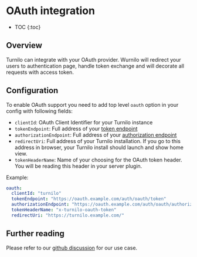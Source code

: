 # OAuth integration

* TOC
  {:toc}
  
## Overview

Turnilo can integrate with your OAuth provider. 
Wurnilo will redirect your users to authentication page, handle token exchange and will decorate all requests with access token. 

## Configuration

To enable OAuth support you need to add top level `oauth` option in your config with following fields:

- `clientId`: OAuth Client Identifier for your Turnilo instance
- `tokenEndpoint`: Full address of your [token endpoint](https://tools.ietf.org/html/rfc6749#section-3.2)
- `authorizationEndpoint`: Full address of your [authorization endpoint](https://tools.ietf.org/html/rfc6749#section-3.1)
- `redirectUri`: Full address of your Turnilo installation. If you go to this address in browser, your Turnilo install should launch and show home view.
- `tokenHeaderName`: Name of your choosing for the OAuth token header. You will be reading this header in your server plugin.

Example:

```yaml
oauth:
  clientId: "turnilo"
  tokenEndpoint: "https://oauth.example.com/auth/oauth/token"
  authorizationEndpoint: "https://oauth.example.com/auth/oauth/authorize"
  tokenHeaderName: "x-turnilo-oauth-token"
  redirectUri: "https://turnilo.example.com/"
```

## Further reading

Please refer to our [github discussion](https://github.com/allegro/turnilo/discussions/734) for our use case. 
